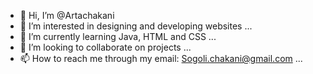 - 👋 Hi, I’m @Artachakani
- 👀 I’m interested in designing and developing websites ...
- 🌱 I’m currently learning Java, HTML and CSS ...
- 💞️ I’m looking to collaborate on projects ...
- 📫 How to reach me through my email: Sogoli.chakani@gmail.com ...

<!---
Artachakani/Artachakani is a ✨ special ✨ repository because its `README.md` (this file) appears on your GitHub profile.
You can click the Preview link to take a look at your changes.
--->
